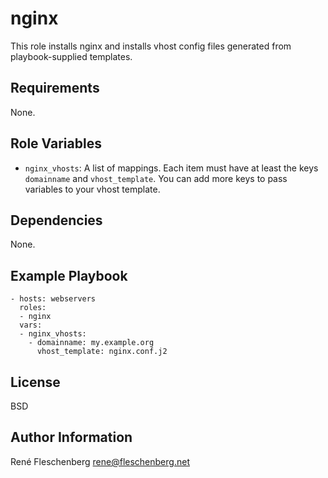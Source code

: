 nginx
=====

This role installs nginx and installs vhost config files generated from
playbook-supplied templates.

Requirements
------------

None.

Role Variables
--------------

* `nginx_vhosts`: A list of mappings. Each item must have at least the keys
  `domainname` and `vhost_template`. You can add more keys to pass variables
  to your vhost template.


Dependencies
------------

None.

Example Playbook
----------------
```
- hosts: webservers
  roles:
  - nginx
  vars:
  - nginx_vhosts:
    - domainname: my.example.org
      vhost_template: nginx.conf.j2
```

License
-------

BSD

Author Information
------------------

René Fleschenberg <rene@fleschenberg.net>
